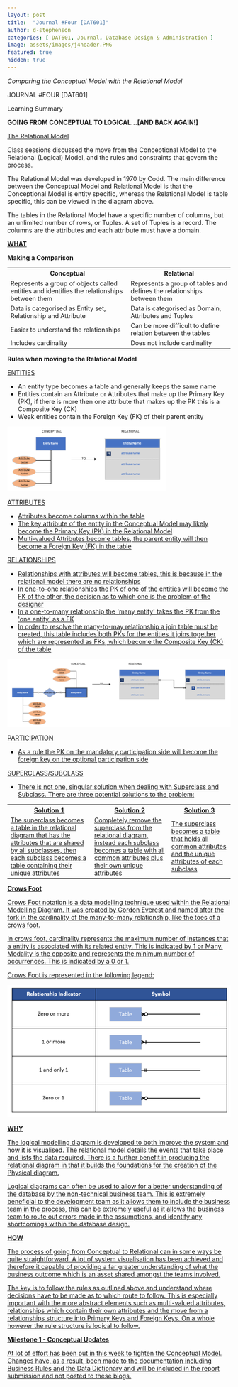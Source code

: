 ```yaml
---
layout: post
title:  "Journal #Four [DAT601]"
author: d-stephenson
categories: [ DAT601, Journal, Database Design & Administration ]
image: assets/images/j4header.PNG
featured: true
hidden: true
---
```

<i>Comparing the Conceptual Model with the Relational Model</i>

JOURNAL #FOUR [DAT601]

Learning Summary<br>

<b>GOING FROM CONCEPTUAL TO LOGICAL...[AND BACK AGAIN!]</b>

<u>The Relational Model</u>

Class sessions discussed the move from the Conceptional Model to the Relational (Logical) Model, and the rules and constraints that govern the process.

The Relational Model was developed in 1970 by Codd. The main difference between the Conceptual Model and Relational Model is that the Conceptional Model is entity specific, whereas the Relational Model is table specific, this can be viewed in the diagram above. 

The tables in the Relational Model have a specific number of columns, but an unlimited number of rows, or Tuples. A set of Tuples is a record. The columns are the attributes and each attribute must have a domain.

<b><u>WHAT</u></b>

<b>Making a Comparison</b>

<table>
  <tr>
    <th>Conceptual</th>
    <th>Relational</th>
  </tr>
  <tr>
    <td>Represents a group of objects called entities and identifies the relationships between them</td>
    <td>Represents a group of tables and defines the relationships between them</td>
  </tr>
  <tr>
    <td>Data is categorised as Entity set, Relationship and Attribute</td>
    <td>Data is categorised as Domain, Attributes and Tuples</td>
  </tr>
  <tr>
    <td>Easier to understand the relationships</td>
    <td>Can be more difficult to define relation between the tables</td>
  </tr>
  <tr>
    <td>Includes cardinality</td>
    <td>Does not include cardinality</td>
  </tr>
</table> 

<b>Rules when moving to the Relational Model</b>

<u>ENTITIES</u> 
- An entity type becomes a table and generally keeps the same name
- Entities contain an Attribute or Attributes that make up the Primary Key (PK), if there is more then one attribute that makes up the PK this is a Composite Key (CK)
- Weak entities contain the Foreign Key (FK) of their parent entity 

<img src="/assets/images/entityconceptualtorelational.PNG" alt="Entities and Attributes - Conceptual to Relational"><br>

<u>ATTRIBUTES
- Attributes become columns within the table
- The key attribute of the entity in the Conceptual Model may likely become the Primary Key (PK) in the Relational Model
- Multi-valued Attributes become tables, the parent entity will then become a Foreign Key (FK) in the table

<u>RELATIONSHIPS</u>  
- Relationships with attributes will become tables, this is because in the relational model there are no relationships
- In one-to-one relationships the PK of one of the entities will become the FK of the other, the decision as to which one is the problem of the designer
- In a one-to-many relationship the 'many entity' takes the PK from the 'one entity' as a FK
- In order to resolve the many-to-may relationship a join table must be created, this table includes both PKs for the entities it joins together which are represented as FKs, which become the Composite Key (CK) of the table

<img src="/assets/images/relationshipconceptualtorelational.PNG" alt="Relationships - Conceptual to Relational"><br>

<u>PARTICIPATION</u> 
- As a rule the PK on the mandatory participation side will become the foreign key on the optional participation side 

<u>SUPERCLASS/SUBCLASS</u> 
- There is not one, singular solution when dealing with Superclass and Subclass. There are three potential solutions to the problem:
<table>
  <tr>
    <th>Solution 1</th>
    <th>Solution 2</th>
    <th>Solution 3</th>
  </tr>
  <tr>
    <td>The superclass becomes a table in the relational diagram that has the attributes that are shared by all subclasses, then each subclass becomes a table containing their unique attributes</td>
    <td>Completely remove the superclass from the relational diagram, instead each subclass becomes a table with all common attributes plus their own unique attributes</td>
    <td>The superclass becomes a table that holds all common attributes and the unique attributes of each subclass</td>
  </tr>
</table>

<b>Crows Foot</b>

Crows Foot notation is a data modelling technique used within the Relational Modelling Diagram. It was created by Gordon Everest and named after the fork in the cardinality of the many-to-many relationship, like the toes of a crows foot. 

In crows foot, cardinality represents the maximum number of instances that a entity is associated with its related entity. This is indicated by 1 or Many. Modality is the opposite and represents the minimum number of occurrences. This is indicated by a 0 or 1. 

Crows Foot is represented in the following legend: 

<img src="/assets/images/crowfootlegend.PNG" alt="Crows Foot Legend"><br>

<b><u>WHY</u></b>

The logical modelling diagram is developed to both improve the system and how it is visualised. The relational model details the events that take place and lists the data required. There is a further benefit in producing the relational diagram in that it builds the foundations for the creation of the Physical diagram. 

Logical diagrams can often be used to allow for a better understanding of the database by the non-technical business team. This is extremely beneficial to the development team as it allows them to include the business team in the process, this can be extremely useful as it allows the business team to route out errors made in the assumptions, and identify any shortcomings within the database design.

<b><u>HOW</u></b>

The process of going from Conceptual to Relational can in some ways be quite straightforward. A lot of system visualisation has been achieved and therefore it capable of providing a far greater understanding of what the business outcome which is an asset shared amongst the teams involved.

The key is to follow the rules as outlined above and understand where decisions have to be made as to which route to follow. This is especially important with the more abstract elements such as multi-valued attributes, relationships which contain their own attributes and the move from a relationships structure into Primary Keys and Foreign Keys. On a whole however the rule structure is logical to follow. 

<b><u>Milestone 1 - Conceptual Updates</u></b>

At lot of effort has been put in this week to tighten the Conceptual Model. Changes have, as a result, been made to the documentation including Business Rules and the Data Dictionary and will be included in the report submission and not posted to these blogs. 












